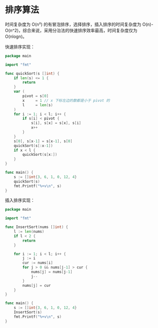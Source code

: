 # 排序算法

时间复杂度为 O(n²) 的有冒泡排序，选择排序，插入排序的时间复杂度为 O(n)-O(n^2)，综合来说，采用分治法的快速排序效率最高，时间复杂度仅为 O(nlogn)。

快速排序实现：

```go
package main

import "fmt"

func quickSort(s []int) {
	if len(s) <= 1 {
		return
	}
	var (
		pivot = s[0]
		x     = 1 // x 下标左边的数都是小于 pivot 的
		l     = len(s)
	)
	for i := 1; i < l; i++ {
		if s[i] < pivot {
			s[i], s[x] = s[x], s[i]
			x++
		}
	}
	s[0], s[x-1] = s[x-1], s[0]
	quickSort(s[:x-1])
	if x < l {
		quickSort(s[x:])
	}
}

func main() {
	s := []int{3, 6, 1, 0, 12, 4}
	quickSort(s)
	fmt.Printf("%+v\n", s)
}
```

插入排序实现：

```go
package main

import "fmt"

func InsertSort(nums []int) {
	l := len(nums)
	if l < 2 {
		return
	}

	for i := 1; i < l; i++ {
		j := i
		cur := nums[i]
		for j > 0 && nums[j-1] > cur {
			nums[j] = nums[j-1]
			j--
		}
		nums[j] = cur
	}
}

func main() {
	s := []int{3, 6, 1, 0, 12, 4}
	InsertSort(s)
	fmt.Printf("%+v\n", s)
}
```